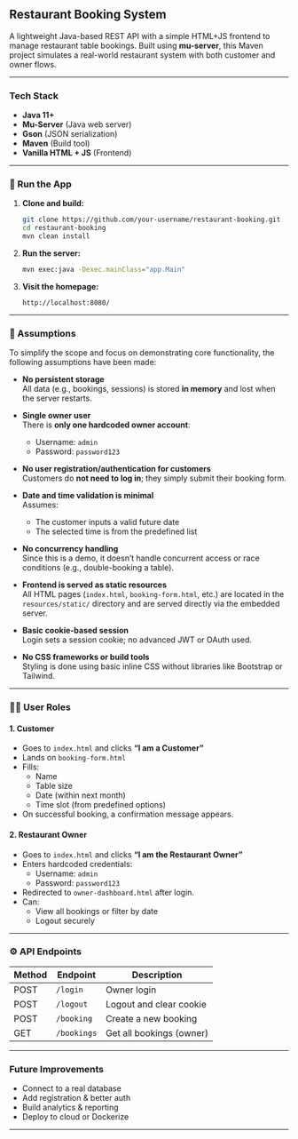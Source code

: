 ## Restaurant Booking System

A lightweight Java-based REST API with a simple HTML+JS frontend to manage restaurant table bookings. Built using **mu-server**, this Maven project simulates a real-world restaurant system with both customer and owner flows.

---

### Tech Stack

- **Java 11+**
- **Mu-Server** (Java web server)
- **Gson** (JSON serialization)
- **Maven** (Build tool)
- **Vanilla HTML + JS** (Frontend)

---

### 🚀 Run the App

1. **Clone and build:**
   ```bash
   git clone https://github.com/your-username/restaurant-booking.git
   cd restaurant-booking
   mvn clean install
   ```

2. **Run the server:**
   ```bash
   mvn exec:java -Dexec.mainClass="app.Main"
   ```

3. **Visit the homepage:**
   ```
   http://localhost:8080/
   ```

---

### 📝 Assumptions

To simplify the scope and focus on demonstrating core functionality, the following assumptions have been made:

- **No persistent storage**  
  All data (e.g., bookings, sessions) is stored **in memory** and lost when the server restarts.

- **Single owner user**  
  There is **only one hardcoded owner account**:  
  - Username: `admin`  
  - Password: `password123`

- **No user registration/authentication for customers**  
  Customers do **not need to log in**; they simply submit their booking form.

- **Date and time validation is minimal**  
  Assumes:
  - The customer inputs a valid future date
  - The selected time is from the predefined list

- **No concurrency handling**  
  Since this is a demo, it doesn’t handle concurrent access or race conditions (e.g., double-booking a table).

- **Frontend is served as static resources**  
  All HTML pages (`index.html`, `booking-form.html`, etc.) are located in the `resources/static/` directory and are served directly via the embedded server.

- **Basic cookie-based session**  
  Login sets a session cookie; no advanced JWT or OAuth used.

- **No CSS frameworks or build tools**  
  Styling is done using basic inline CSS without libraries like Bootstrap or Tailwind.

---

### 🧑‍🍳 User Roles

#### 1. Customer

- Goes to `index.html` and clicks **“I am a Customer”**
- Lands on `booking-form.html`
- Fills:
  - Name
  - Table size
  - Date (within next month)
  - Time slot (from predefined options)
- On successful booking, a confirmation message appears.

#### 2. Restaurant Owner

- Goes to `index.html` and clicks **“I am the Restaurant Owner”**
- Enters hardcoded credentials:
  - Username: `admin`
  - Password: `password123`
- Redirected to `owner-dashboard.html` after login.
- Can:
  - View all bookings or filter by date
  - Logout securely

---

### ⚙️ API Endpoints

| Method | Endpoint         | Description               |
|--------|------------------|---------------------------|
| POST   | `/login`         | Owner login               |
| POST   | `/logout`        | Logout and clear cookie   |
| POST   | `/booking`       | Create a new booking      |
| GET    | `/bookings`      | Get all bookings (owner)  |

---

### Future Improvements

- Connect to a real database
- Add registration & better auth
- Build analytics & reporting
- Deploy to cloud or Dockerize

---
